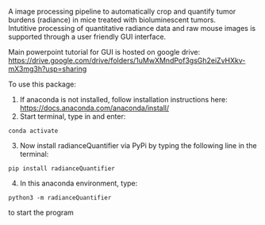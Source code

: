 A image processing pipeline to automatically crop and quantify tumor burdens (radiance) in mice treated with bioluminescent tumors.   
Intutitive processing of quantitative radiance data and raw mouse images is supported through a user friendly GUI interface.

Main powerpoint tutorial for GUI is hosted on google drive:
https://drive.google.com/drive/folders/1uMwXMndPof3gsGh2eiZvHXkv-mX3mg3h?usp=sharing
 
To use this package:
1. If anaconda is not installed, follow installation instructions here: https://docs.anaconda.com/anaconda/install/
2. Start terminal, type in and enter:
```
conda activate
```
3. Now install radianceQuantifier via PyPi by typing the following line in the terminal:
```
pip install radianceQuantifier
```
4. In this anaconda environment, type: 
```
python3 -m radianceQuantifier
```
to start the program
